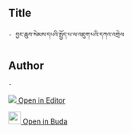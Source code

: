 ## Title
	- བྱང་ཆུབ་སེམས་དཔའི་སྤྱོད་པ་ལ་འཇུག་པའི་དཀའ་འགྲེལ

## Author
	- 



[<img src="https://img.icons8.com/color/25/000000/edit-property.png"> Open in Editor](http://editor.openpecha.org/P004433)

[<img width="25" src="https://library.bdrc.io/icons/BUDA-small.svg"> Open in Buda](https://library.bdrc.io/show/bdr:IE0OPP004433)
